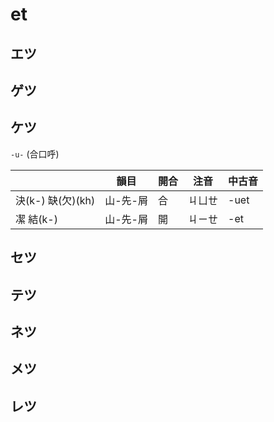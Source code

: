 # et

## エツ

## ゲツ

## ケツ

`-u-` (合口呼)

|                   | 韻目     | 開合 | 注音   | 中古音 |
| ----------------- | -------- | ---- | ------ | ------ |
| 決(k-) 缺(欠)(kh) | 山-先-屑 | 合   | ㄐㄩㄝ | -uet   |
| 㓗 結(k-)         | 山-先-屑 | 開   | ㄐㄧㄝ | -et    |

## セツ

## テツ

## ネツ

## メツ

## レツ
